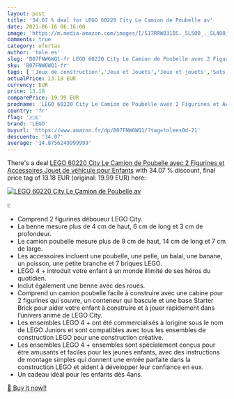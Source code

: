 ```yaml
---
layout: post
title: '34.07 % deal for LEGO 60220 City Le Camion de Poubelle av'
date: 2021-06-16 06:16:00
image: 'https://m.media-amazon.com/images/I/517RRW831BS._SL500_._SL400_.jpg'
comments: true
category: ofertas
author: 'tole.es'
slug: 'B07FNW6WQ1-fr LEGO 60220 City Le Camion de Poubelle avec 2 Figurines et...'
sku: 'B07FNW6WQ1-fr'
tags: [ 'Jeux de construction','Jeux et Jouets','Jeux et jouets','Sets de jeux de construction','lego', ]
actualPrice: 13.18 EUR
currency: EUR
price: 13.18
comparePrice: 19.99 EUR
prodname: 'LEGO 60220 City Le Camion de Poubelle avec 2 Figurines et Accessoires  Jouet de véhicule pour Enfants'
country: 'fr'
flag: '🇫🇷'
brand: 'LEGO'
buyurl: 'https://www.amazon.fr/dp/B07FNW6WQ1/?tag=tolees0d-21'
descuento: '34.07'
average: '14.8756249999999'
---
```


There's a deal [LEGO 60220 City Le Camion de Poubelle avec 2 Figurines et Accessoires  Jouet de véhicule pour Enfants](https://www.amazon.fr/dp/B07FNW6WQ1/?tag=tolees0d-21)  with  34.07 % discount, final price tag of  13.18 EUR (original: 19.99 EUR) here:

[![LEGO 60220 City Le Camion de Poubelle av](https://m.media-amazon.com/images/I/517RRW831BS._SL500_._SL400_.jpg)](https://www.amazon.fr/dp/B07FNW6WQ1/?tag=tolees0d-21)

ℹ️:

- Comprend 2 figurines déboueur LEGO City.
- La benne mesure plus de 4 cm de haut, 6 cm de long et 3 cm de profondeur.
- Le camion poubelle mesure plus de 9 cm de haut, 14 cm de long et 7 cm de large.
- Les accessoires incluent une poubelle, une pelle, un balai, une banane, un poisson, une petite branche et 7 briques LEGO.
- LEGO 4 + introduit votre enfant à un monde illimité de ses héros du quotidien.
- Inclut également une benne avec des roues.
- Comprend un camion poubelle facile à construire avec une cabine pour 2 figurines qui souvre, un conteneur qui bascule et une base Starter Brick pour aider votre enfant à construire et à jouer rapidement dans l’univers animé de LEGO City.
- Les ensembles LEGO 4 + ont été commercialisés à lorigine sous le nom de LEGO Juniors et sont compatibles avec tous les ensembles de construction LEGO pour une construction créative.
- Les ensembles LEGO 4 + ensembles sont spécialement conçus pour être amusants et faciles pour les jeunes enfants, avec des instructions de montage simples qui donnent une entrée parfaite dans la construction LEGO et aident à développer leur confiance en eux.
- Un cadeau idéal pour les enfants dès 4ans.

[🛒 Buy it now!!](https://www.amazon.fr/dp/B07FNW6WQ1/?tag=tolees0d-21)
